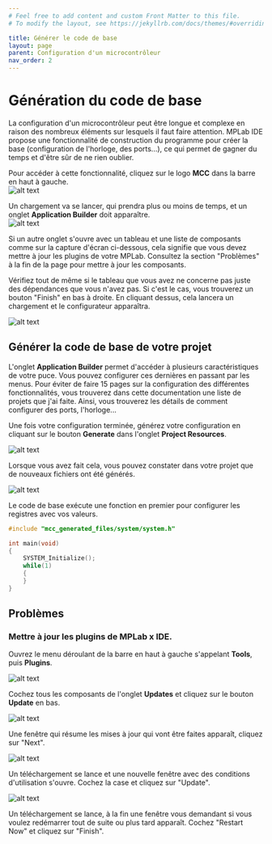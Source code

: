 ```yaml
---
# Feel free to add content and custom Front Matter to this file.
# To modify the layout, see https://jekyllrb.com/docs/themes/#overriding-theme-defaults

title: Générer le code de base
layout: page
parent: Configuration d'un microcontrôleur
nav_order: 2
---
```


# Génération du code de base

La configuration d'un microcontrôleur peut être longue et complexe en raison des nombreux éléments sur lesquels il faut faire attention. MPLab IDE propose une fonctionnalité de construction du programme pour créer la base (configuration de l'horloge, des ports...), ce qui permet de gagner du temps et d'être sûr de ne rien oublier.

Pour accéder à cette fonctionnalité, cliquez sur le logo **MCC** dans la barre en haut à gauche.  
![alt text](gencode-2.png)

Un chargement va se lancer, qui prendra plus ou moins de temps, et un onglet **Application Builder** doit apparaître.  
![alt text](gencode-3.png)

Si un autre onglet s'ouvre avec un tableau et une liste de composants comme sur la capture d'écran ci-dessous, cela signifie que vous devez mettre à jour les plugins de votre MPLab. Consultez la section "Problèmes" à la fin de la page pour mettre à jour les composants.

Vérifiez tout de même si le tableau que vous avez ne concerne pas juste des dépendances que vous n'avez pas. Si c'est le cas, vous trouverez un bouton "Finish" en bas à droite. En cliquant dessus, cela lancera un chargement et le configurateur apparaîtra.

![alt text](gencode-1.png)

## Générer la code de base de votre projet

L'onglet **Application Builder** permet d'accéder à plusieurs caractéristiques de votre puce. Vous pouvez configurer ces dernières en passant par les menus. Pour éviter de faire 15 pages sur la configuration des différentes fonctionnalités, vous trouverez dans cette documentation une liste de projets que j'ai faite. Ainsi, vous trouverez les détails de comment configurer des ports, l'horloge...

Une fois votre configuration terminée, générez votre configuration en cliquant sur le bouton **Generate** dans l'onglet **Project Resources**.

![alt text](gencode-5.png)

Lorsque vous avez fait cela, vous pouvez constater dans votre projet que de nouveaux fichiers ont été générés.

![alt text](gencode-6.png)

Le code de base exécute une fonction en premier pour configurer les registres avec vos valeurs.

```c++
#include "mcc_generated_files/system/system.h"

int main(void)
{
    SYSTEM_Initialize();
    while(1)
    {
    }    
}
```

## Problèmes

### Mettre à jour les plugins de MPLab x IDE. 

Ouvrez le menu déroulant de la barre en haut à gauche s'appelant **Tools**, puis **Plugins**.

![alt text](gencode-4.png)

Cochez tous les composants de l'onglet **Updates** et cliquez sur le bouton **Update** en bas.

![alt text](gencode-7.png)

Une fenêtre qui résume les mises à jour qui vont être faites apparaît, cliquez sur "Next".

![alt text](gencode.png)

Un téléchargement se lance et une nouvelle fenêtre avec des conditions d'utilisation s'ouvre. Cochez la case et cliquez sur "Update".

![alt text](gencode-8.png)

Un téléchargement se lance, à la fin une fenêtre vous demandant si vous voulez redémarrer tout de suite ou plus tard apparaît. Cochez "Restart Now" et cliquez sur "Finish".